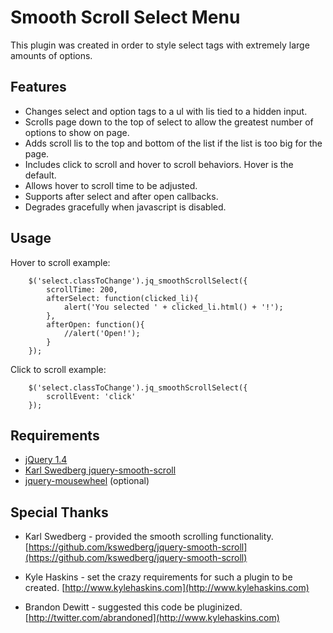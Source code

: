 Smooth Scroll Select Menu
=============
This plugin was created in order to style select tags with extremely large amounts of options.


Features
-------

* Changes select and option tags to a ul with lis tied to a hidden input.
* Scrolls page down to the top of select to allow the greatest number of options to show on page.
* Adds scroll lis to the top and bottom of the list if the list is too big for the page.
* Includes click to scroll and hover to scroll behaviors. Hover is the default.
* Allows hover to scroll time to be adjusted.
* Supports after select and after open callbacks.
* Degrades gracefully when javascript is disabled.

Usage
-------

Hover to scroll example:

    	$('select.classToChange').jq_smoothScrollSelect({
			scrollTime: 200,
			afterSelect: function(clicked_li){
				alert('You selected ' + clicked_li.html() + '!');
			},
			afterOpen: function(){
				//alert('Open!');
			}
		});

Click to scroll example:

		$('select.classToChange').jq_smoothScrollSelect({
			scrollEvent: 'click'
		});


Requirements
-------

* [jQuery 1.4](http://docs.jquery.com/Downloading_jQuery)
* [Karl Swedberg jquery-smooth-scroll](https://github.com/kswedberg/jquery-smooth-scroll)
* [jquery-mousewheel](http://plugins.jquery.com/project/mousewheel) (optional)

Special Thanks
-------

* Karl Swedberg - provided the smooth scrolling functionality.
[https://github.com/kswedberg/jquery-smooth-scroll](https://github.com/kswedberg/jquery-smooth-scroll)

* Kyle Haskins - set the crazy requirements for such a plugin to be created.
[http://www.kylehaskins.com](http://www.kylehaskins.com)

* Brandon Dewitt - suggested this code be pluginized.
[http://twitter.com/abrandoned](http://www.kylehaskins.com)
